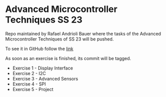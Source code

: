# Advanced Microcontroller Techniques SS 23
Repo maintained by Rafael Andrioli Bauer where the tasks of the
Advanced Microcontroller Techniques of SS 23 will be pushed.

To see it in GitHub follow the [link](https://github.com/RafasLectures/advanced-microtech)

As soon as an exercise is finished, its commit will be tagged.

* Exercise 1 - Display Interface
* Exercise 2 - I2C
* Exercise 3 - Advanced Sensors
* Exercise 4 - SPI
* Exercise 5 - Project
